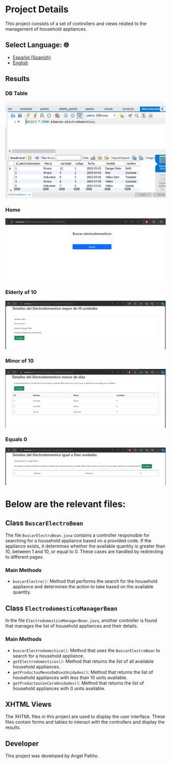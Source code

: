 # Project Details

This project consists of a set of controllers and views related to the management of household appliances.

## **Select Language: 🌐**
- [Español (Spanish)](README.md)
- [English](README-en.md)


## Results
### DB Table
![ERD Diagram](docs/db.PNG)
### Home
![Product](docs/home.PNG)
### Elderly of 10 
![Product](docs/elderly10.PNG)
### Minor of 10
![Product](docs/minor10.PNG)
### Equals 0
![Product](docs/0.PNG)


# Below are the relevant files:

## Class `BuscarElectroBean`

The file `BuscarElectroBean.java` contains a controller responsible for searching for a household appliance based on a provided code. If the appliance exists, it determines whether the available quantity is greater than 10, between 1 and 10, or equal to 0. These cases are handled by redirecting to different pages.

### Main Methods

- `buscarElectro()`: Method that performs the search for the household appliance and determines the action to take based on the available quantity.

## Class `ElectrodomesticoManagerBean`

In the file `ElectrodomesticoManagerBean.java`, another controller is found that manages the list of household appliances and their details.

### Main Methods

- `buscarElectrodomestico()`: Method that uses the `BuscarElectroBean` to search for a household appliance.
- `getElectrodomesticos()`: Method that returns the list of all available household appliances.
- `getProductosMenosDeDiezUnidades()`: Method that returns the list of household appliances with less than 10 units available.
- `getProductosConCeroUnidades()`: Method that returns the list of household appliances with 0 units available.

## XHTML Views

The XHTML files in this project are used to display the user interface. These files contain forms and tables to interact with the controllers and display the results.

## Developer

This project was developed by Angel Patiño.
